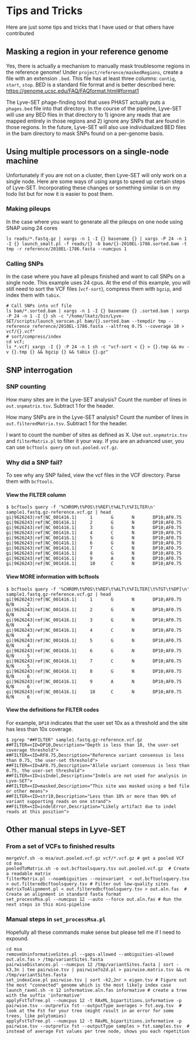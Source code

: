 Tips and Tricks
===============

Here are just some tips and tricks that I have used or that others have contributed

Masking a region in your reference genome
-----------------------------------------
Yes, there is actually a mechanism to manually mask troublesome regions in the reference genome!  Under `project/reference/maskedRegions`, create a file with an extension `.bed`.  This file has at least three columns: `contig`, `start`, `stop`.  BED is a standard file format and is better described here: https://genome.ucsc.edu/FAQ/FAQformat.html#format1 

The Lyve-SET phage-finding tool that uses PHAST actually puts a `phages.bed` file into that directory.  In the course of the pipeline, Lyve-SET will use any BED files in that directory to 1) ignore any reads that are mapped entirely in those regions and 2) ignore any SNPs that are found in those regions.  In the future, Lyve-SET will also use individualized BED files in the bam directory to mask SNPs found on a per-genome basis.

Using multiple processors on a single-node machine
--------------------------------------------------

Unfortunately if you are not on a cluster, then Lyve-SET will only work on a single node.  Here are some ways of using xargs to speed up certain steps of Lyve-SET. Incorporating these changes or something similar is on my todo list but for now it is easier to post them.

### Making pileups

In the case where you want to generate all the pileups on one node using SNAP using 24 cores

    ls reads/*.fastq.gz | xargs -n 1 -I {} basename {} | xargs -P 24 -n 1 -I {} launch_smalt.pl -f reads/{} -b bam/{}-2010EL-1786.sorted.bam -t tmp -r reference/2010EL-1786.fasta --numcpus 1

### Calling SNPs

In the case where you have all pileups finished and want to call SNPs on a single node.  This example uses 24 cpus.  At the end of this example, you will still need to sort the VCF files (`vcf-sort`), compress them with `bgzip`, and index them with `tabix`.

    # Call SNPs into vcf file
    ls bam/*.sorted.bam | xargs -n 1 -I {} basename {} .sorted.bam | xargs -P 24 -n 1 -I {} sh -c "/home/lkatz/bin/Lyve-SET/scripts/launch_varscan.pl bam/{}.sorted.bam --tempdir tmp --reference reference/2010EL-1786.fasta --altfreq 0.75 --coverage 10 > vcf/{}.vcf"
    # sort/compress/index
    cd vcf; 
    ls *.vcf| xargs -I {} -P 24 -n 1 sh -c "vcf-sort < {} > {}.tmp && mv -v {}.tmp {} && bgzip {} && tabix {}.gz"

## SNP interrogation

### SNP counting

How many sites are in the Lyve-SET analysis?  Count the number of lines in `out.snpmatrix.tsv`. Subtract 1 for the header.

How many SNPs are in the Lyve-SET analysis? Count the number of lines in `out.filteredMatrix.tsv`. Subtract 1 for the
header.

I want to count the number of sites as defined as X.  Use `out.snpmatrix.tsv` and `filterMatrix.pl` to filter it your way. If you are an advanced user, you can use `bcftools query` on `out.pooled.vcf.gz`.

### Why did a SNP fail?

To see why any SNP failed, view the vcf files in the VCF directory.  Parse them with `bcftools`.

#### View the FILTER column

    $ bcftools query -f '%CHROM\t%POS\t%REF\t%ALT\t%FILTER\n' sample1.fastq.gz-reference.vcf.gz | head
    gi|9626243|ref|NC_001416.1|     1       G       N       DP10;AF0.75
    gi|9626243|ref|NC_001416.1|     2       G       N       DP10;AF0.75
    gi|9626243|ref|NC_001416.1|     3       G       N       DP10;AF0.75
    gi|9626243|ref|NC_001416.1|     4       C       N       DP10;AF0.75
    gi|9626243|ref|NC_001416.1|     5       G       N       DP10;AF0.75
    gi|9626243|ref|NC_001416.1|     6       G       N       DP10;AF0.75
    gi|9626243|ref|NC_001416.1|     7       C       N       DP10;AF0.75
    gi|9626243|ref|NC_001416.1|     8       G       N       DP10;AF0.75
    gi|9626243|ref|NC_001416.1|     9       A       N       DP10;AF0.75
    gi|9626243|ref|NC_001416.1|     10      C       N       DP10;AF0.75

#### View MORE information with bcftools

    $ bcftools query -f '%CHROM\t%POS\t%REF\t%ALT\t%FILTER[\t%TGT\t%DP]\n' sample1.fastq.gz-reference.vcf.gz | head
    gi|9626243|ref|NC_001416.1|     1       G       N       DP10;AF0.75     N/N     2
    gi|9626243|ref|NC_001416.1|     2       G       N       DP10;AF0.75     N/N     4
    gi|9626243|ref|NC_001416.1|     3       G       N       DP10;AF0.75     N/N     4
    gi|9626243|ref|NC_001416.1|     4       C       N       DP10;AF0.75     N/N     4
    gi|9626243|ref|NC_001416.1|     5       G       N       DP10;AF0.75     N/N     4
    gi|9626243|ref|NC_001416.1|     6       G       N       DP10;AF0.75     N/N     5
    gi|9626243|ref|NC_001416.1|     7       C       N       DP10;AF0.75     N/N     5
    gi|9626243|ref|NC_001416.1|     8       G       N       DP10;AF0.75     N/N     6
    gi|9626243|ref|NC_001416.1|     9       A       N       DP10;AF0.75     N/N     6
    gi|9626243|ref|NC_001416.1|     10      C       N       DP10;AF0.75     N/N     6

#### View the definitions for FILTER codes

For example, `DP10` indicates that the user set 10x as a threshold and the site has less than 10x coverage.
    
    $ zgrep "##FILTER" sample1.fastq.gz-reference.vcf.gz
    ##FILTER=<ID=DP10,Description="Depth is less than 10, the user-set coverage threshold">
    ##FILTER=<ID=RF0.75,Description="Reference variant consensus is less than 0.75, the user-set threshold">
    ##FILTER=<ID=AF0.75,Description="Allele variant consensus is less than 0.75, the user-set threshold">
    ##FILTER=<ID=isIndel,Description="Indels are not used for analysis in Lyve-SET">
    ##FILTER=<ID=masked,Description="This site was masked using a bed file or other means">
    ##FILTER=<ID=str10,Description="Less than 10% or more than 90% of variant supporting reads on one strand">
    ##FILTER=<ID=indelError,Description="Likely artifact due to indel reads at this position">


Other manual steps in Lyve-SET
-------------------------------------------------

### From a set of VCFs to finished results

    mergeVcf.sh -o msa/out.pooled.vcf.gz vcf/*.vcf.gz # get a pooled VCF
    cd msa
    pooledToMatrix.sh -o out.bcftoolsquery.tsv out.pooled.vcf.gz  # Create a readable matrix
    filterMatrix.pl --noambiguities --noinvariant  < out.bcftoolsquery.tsv > out.filteredbcftoolsquery.tsv # Filter out low-quality sites
    matrixToAlignment.pl < out.filteredbcftoolsquery.tsv > out.aln.fas  # Create an alignment in standard fasta format
    set_processMsa.pl --numcpus 12 --auto --force out.aln.fas # Run the next steps in this mini-pipeline

### Manual steps in `set_processMsa.pl`

Hopefully all these commands make sense but please tell me if I need to expound.

    cd msa
    removeUninformativeSites.pl --gaps-allowed --ambiguities-allowed out.aln.fas > /tmp/variantSites.fasta
    pairwiseDistances.pl --numcpus 12 /tmp/variantSites.fasta | sort -k3,3n | tee pairwise.tsv | pairwiseTo2d.pl > pairwise.matrix.tsv && rm /tmp/variantSites.fasta
    set_indexCase.pl pairwise.tsv | sort -k2,2nr > eigen.tsv # Figure out the most "connected" genome which is the most likely index case
    launch_raxml.sh -n 12 informative.aln.fas informative # create a tree with the suffix 'informative'
    applyFstToTree.pl --numcpus 12 -t RAxML_bipartitions.informative -p pairwise.tsv --outprefix fst --outputType averages > fst.avg.tsv  # look at the Fst for your tree (might result in an error for some trees, like polytomies)
    applyFstToTree.pl --numcpus 12 -t RAxML_bipartitions.informative -p pairwise.tsv --outprefix fst --outputType samples > fst.samples.tsv  # instead of average Fst values per tree node, shows you each repetition
    
